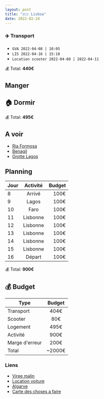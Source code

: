 ```yaml
---
layout: post
title: "🇵🇹 Lisboa"
date: 2022-02-24
---
```


### ✈️ Transport

- `GVA 2022-04-08 | 10:05`
- `LIS 2022-04-16 | 15:10`
- `Location scooter 2022-04-08 | 2022-04-11`

💰 Total: **440€**

## Manger

## 🏠 Dormir

💰 Total: **495€**

## A voir

- [Ria Formosa](https://www.getyourguide.fr/algarve-l66/croisiere-vers-les-iles-de-la-ria-formosa-depuis-faro-t64208/?date_from=2022-04-10&date_to=2022-04-10)
- [Benagil](https://goo.gl/maps/V6ADsS2h7WmK5W8b7)
- [Grotte Lagos](https://www.getyourguide.fr/algarve-l66/de-lagos-exploration-de-grottes-de-deux-heures-en-kayak-t105742/?date_from=2022-04-10&date_to=2022-04-10)

## Planning

| Jour   |      Activité      |  Budget |
|----------|:-------------:|------:|
| 8 |  Arrivé | 100€ |
| 9 |  Lagos | 100€ |
| 10 |  Faro | 100€ |
| 11 |  Lisbonne | 100€ |
| 12 |  Lisbonne | 100€ |
| 13 |  Lisbonne | 100€ |
| 14 |  Lisbonne | 100€ |
| 15 |  Lisbonne  | 100€ |
| 16 |  Départ  | 100€ |

💰 Total: **900€**

## 💰 Budget

| Type   |      Budget      |
|----------|:-------------:|
| Transport | 404€ |
| Scooter | 80€ |
| Logement | 495€ |
| Activité | 900€ |
| Marge d'erreur | 200€ |
| Total |  ~2000€  |

### Liens

- [Viree malin](https://www.viree-malin.fr/guide-lisbonne-visite-weekend)
- [Location voiture](https://tinyurl.com/y9jrbcjl)
- [Algarve](https://www.viree-malin.fr/location-voiture-algarve/)
- [Carte des choses a faire](https://goo.gl/maps/VggArCRpMAk5dcRr6)
